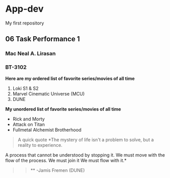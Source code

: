 # App-dev
My first repository

## 06 Task Performance 1

### Mac Neal A. Lirasan
### BT-3102

**Here are my ordered list of favorite series/movies of all time**
> 
1. Loki S1 & S2
2. Marvel Cinematic Universe (MCU)
3. DUNE

**My unordered list of favorite series/movies of all time**
> 
- Rick and Morty
- Attack on Titan
- Fullmetal Alchemist Brotherhood

> A quick quote
  *The mystery of life isn't a problem to solve,
  but a reality to experience.

  A process that cannot be understood by stopping it.
  We must move with the flow of the process.
  We must join it
  We must flow with it.*
>>   ** -Jamis Fremen (DUNE)
